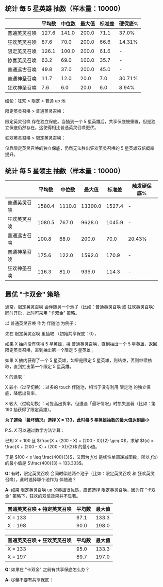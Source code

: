 ## 统计 每 5 星英雄 抽数（样本量：10000）

|              | 平均数 | 中位数 | 最大值 | 标准差 | 硬保底% |
| ------------ | ------ | ------ | ------ | ------ | ------- |
| 普通英灵召唤 | 127.6  | 141.0  | 200.0  | 71.1   | 37.0%   |
| 狂欢英灵召唤 | 87.6   | 70.0   | 200.0  | 66.6   | 14.31%  |
| 限定英灵召唤 | 126.1  | 100.0  | 200.0  | 61.6   | -       |
| 惊喜英灵召唤 | 63.2   | 69.0   | 100.0  | 35.7   | -       |
| 普通远古召唤 | 49.8   | 37.0   | 200.0  | 45.0   | -       |
| 普通神圣召唤 | 11.7   | 12.0   | 20.0   | 7.0    | 30.71%  |
| 狂欢神圣召唤 | 7.6    | 6.0    | 20.0   | 6.0    | 8.94%   |

结论：狂欢 > 限定 > 普通 up 池

限定英灵召唤 > 普通英灵召唤：

限定英灵召唤 存在独立保底。当抽到一个 5 星英雄后，共享保底被重置，但是独立保底仍然存在，这使得相比普通英灵召唤更优。

狂欢英灵召唤 > 限定英灵召唤：

仅靠限定英灵召唤的独立保底，仍然无法胜出狂欢英灵召唤的 5 星英雄双倍概率提升。

## 统计 每 5 星领主 抽数（样本量：10000）

|              | 平均数 | 中位数 | 最大值  | 标准差 | 触发硬保底% |
| ------------ | ------ | ------ | ------- | ------ | ----------- |
| 普通英灵召唤 | 1580.4 | 1110.0 | 13300.0 | 1527.4 | -           |
| 狂欢英灵召唤 | 1080.5 | 767.0  | 9628.0  | 1045.9 | -           |
| 普通远古召唤 | 100.8  | 88.0   | 200.0   | 70.0   | 20.43%      |
| 普通神圣召唤 | 175.6  | 122.0  | 1592.0  | 170.9  | -           |
| 狂欢神圣召唤 | 116.3  | 81.0   | 935.0   | 114.3  | -           |

## 最优 "卡双金" 策略

通常，限定英灵召唤 会伴随另一个池子（比如：普通英灵召唤 或 狂欢英灵召唤）同时开启，此时可采用 "卡双金" 策略。

以 普通英灵召唤 作为 伴随池 为例子：

先在 限定英灵召唤 里抽取 （初始共享保底：0），

如果 X 抽内没有获得 5 星英雄，换 普通英灵召唤，直到抽出一个 5 星英雄，返回 限定英灵召唤，直到抽出第一个限定 5 星英雄；

如果 X 抽内获得了一个 5 星英雄，如果是限定 5 星英雄，则结束，否则继续抽取，直到抽出第一个限定 5 星英雄。

X 的选取：

X 较小（过早切换）：过多的 touch 伴随池，相当于没有利用 限定池 的独立保底，降低出货率。

X 较大（过晚切换）：可提高出货率，但遭遇「最坏情况」时损失显著（比如：第 190 抽获得了限定英雄）。

**为了避免「最坏情况」选择 X = 133，此时每 5 星英雄抽数的最大值达到最小**

P.S. $X$ 可以通过数学方法计算：

已知 $X > 100$ 且 $\frac{X + (200 - X) + (200 - X)}{2} \geq X$，求解 $f(x) = \frac{X + (200 - X) + (200 - X)}{2}$ 的最小值。

于是 $100 < x \leq \frac{400}{3}$，又因为 $f(x)$ 是线性单调递减函数，所以 $f(x)$ 的最小值是 $\frac{400}{3} = 133.333$。

**Q:** 有时，限定英灵召唤 会同时伴随两个池子（比如：限定英灵召唤 和 狂欢英灵召唤），此时选择哪个池作为 伴随池？

**A:** 如果 限定英灵召唤 up 的英雄很优质，应该选择 限定英灵召唤，因为在 "卡双金" 策略下，狂欢的双倍效果并不显著。

| 普通英灵召唤 + 特定英灵召唤 | 平均数 | 最大值 |
| --------------------------- | ------ | ------ |
| X = 133                     | 97.1   | 133.3  |
| X = 198                     | 90.0   | 198.0  |

| 普通英灵召唤 + 狂欢英灵召唤 | 平均数 | 最大值 |
| --------------------------- | ------ | ------ |
| X = 133                     | 95.0   | 133.3  |
| X = 197                     | 89.7   | 197.0  |

**Q:** 如果在 "卡双金" 之前有共享保底怎么办？

**A:** 尽量不要有共享保底！
